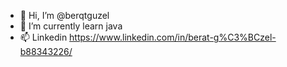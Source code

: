 - 👋 Hi, I’m @berqtguzel
- 🌱 I’m currently learn java
- 📫 Linkedin https://www.linkedin.com/in/berat-g%C3%BCzel-b88343226/

